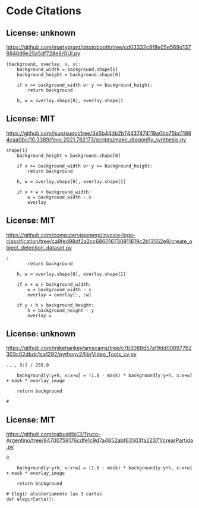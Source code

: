 # Code Citations

## License: unknown
https://github.com/martygrant/photobooth/tree/cd03332c8f8e05e569d1378848d9e25a5df728e8/GUI.py

```
(background, overlay, x, y):
    background_width = background.shape[1]
    background_height = background.shape[0]

    if x >= background_width or y >= background_height:
        return background

    h, w = overlay.shape[0], overlay.shape[1
```


## License: MIT
https://github.com/jsun/suppl/tree/3e5b44db2b74437474119a0bb75bc11984caa0bc/10.3389/fevo.2021.762173/scripts/make_dragonfly_synthesis.py

```
shape[1]
    background_height = background.shape[0]

    if x >= background_width or y >= background_height:
        return background

    h, w = overlay.shape[0], overlay.shape[1]

    if x + w > background_width:
        w = background_width - x
        overlay
```


## License: MIT
https://github.com/computervisioneng/invoice-logo-classification/tree/ca9fed98df2a2cc686016730911619c2b13552e9/create_object_detection_dataset.py

```
:
        return background

    h, w = overlay.shape[0], overlay.shape[1]

    if x + w > background_width:
        w = background_width - x
        overlay = overlay[:, :w]

    if y + h > background_height:
        h = background_height - y
        overlay =
```


## License: unknown
https://github.com/mikehankey/amscams/tree/c7b3088d57af9dd00897762303c02dbdc1ca1292/pythonv2/lib/Video_Tools_cv.py

```
..., 3:] / 255.0

    background[y:y+h, x:x+w] = (1.0 - mask) * background[y:y+h, x:x+w] + mask * overlay_image

    return background 

#
```


## License: MIT
https://github.com/cabustillo13/Truco-Argentino/tree/84700759176cdfe1c9d7a4852abf63503fa22371/crearPartida.py

```
0

    background[y:y+h, x:x+w] = (1.0 - mask) * background[y:y+h, x:x+w] + mask * overlay_image

    return background 

# Elegir aleatoriamente las 3 cartas
def elegirCarta():
```

